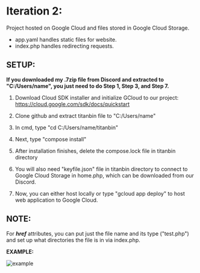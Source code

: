 # Iteration 2:

Project hosted on Google Cloud and files stored in Google Cloud Storage.

- app.yaml handles static files for website.
- index.php handles redirecting requests.

## **SETUP:**

**If you downloaded my .7zip file from Discord and extracted to "C:/Users/name", you just need to do Step 1, Step 3, and Step 7.**

1. Download Cloud SDK installer and initialize GCloud to our project: https://cloud.google.com/sdk/docs/quickstart

2. Clone github and extract titanbin file to "C:/Users/name" 

3. In cmd, type "cd C:/Users/name/titanbin"

4. Next, type "compose install"

5. After installation finishes, delete the compose.lock file in titanbin directory

6. You will also need "keyfile.json" file in titanbin directory to connect to Google Cloud Storage in home.php, which can be downloaded from our Discord.

7. Now, you can either host locally or type "gcloud app deploy" to host web application to Google Cloud. 

## **NOTE:**
For **_href_** attributes, you can put just the file name and its type ("test.php") and set up what directories the file is in via index.php.

**EXAMPLE:**

![example](https://user-images.githubusercontent.com/55907638/135773345-4fa579a4-65d7-45b6-a6d9-26f998cff46f.png)
